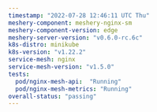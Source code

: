 ```yaml
---
timestamp: "2022-07-28 12:46:11 UTC Thu"
meshery-component: meshery-nginx-sm
meshery-component-version: edge
meshery-server-version: "v0.6.0-rc.6c"
k8s-distro: minikube
k8s-version: "v1.22.2"
service-mesh: nginx
service-mesh-version: "v1.5.0"
tests:
  pod/nginx-mesh-api:  "Running"
  pod/nginx-mesh-metrics: "Running"
overall-status: "passing"
---
```

